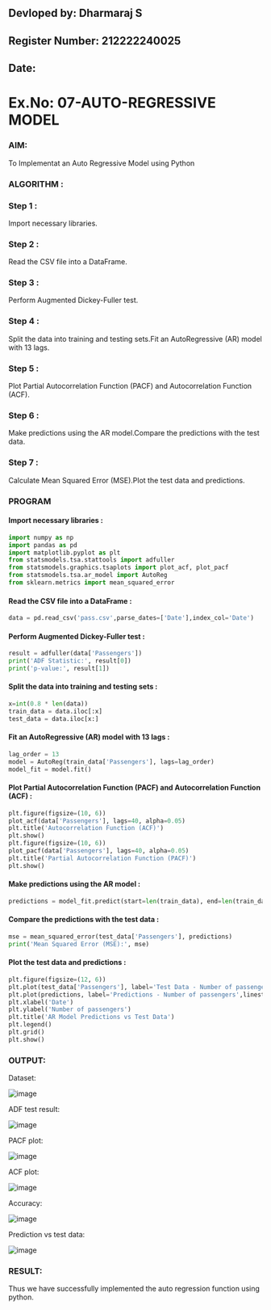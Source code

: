 ## Devloped by: Dharmaraj S
## Register Number: 212222240025
## Date: 

# Ex.No: 07-AUTO-REGRESSIVE MODEL

### AIM:
To Implementat an Auto Regressive Model using Python

### ALGORITHM :

### Step 1 :

Import necessary libraries.

### Step 2 :

Read the CSV file into a DataFrame.

### Step 3 :

Perform Augmented Dickey-Fuller test.

### Step 4 :

Split the data into training and testing sets.Fit an AutoRegressive (AR) model with 13 lags.

### Step 5 :

Plot Partial Autocorrelation Function (PACF) and Autocorrelation Function (ACF).

### Step 6 :

Make predictions using the AR model.Compare the predictions with the test data.

### Step 7 :

Calculate Mean Squared Error (MSE).Plot the test data and predictions.

### PROGRAM

#### Import necessary libraries :

```python
import numpy as np
import pandas as pd
import matplotlib.pyplot as plt
from statsmodels.tsa.stattools import adfuller
from statsmodels.graphics.tsaplots import plot_acf, plot_pacf
from statsmodels.tsa.ar_model import AutoReg
from sklearn.metrics import mean_squared_error
```

#### Read the CSV file into a DataFrame :

```python
data = pd.read_csv('pass.csv',parse_dates=['Date'],index_col='Date')
```

#### Perform Augmented Dickey-Fuller test :

```python
result = adfuller(data['Passengers']) 
print('ADF Statistic:', result[0])
print('p-value:', result[1])
```

#### Split the data into training and testing sets :

```python
x=int(0.8 * len(data))
train_data = data.iloc[:x]
test_data = data.iloc[x:]
```

#### Fit an AutoRegressive (AR) model with 13 lags :

```python
lag_order = 13
model = AutoReg(train_data['Passengers'], lags=lag_order)
model_fit = model.fit()
```

#### Plot Partial Autocorrelation Function (PACF) and Autocorrelation Function (ACF) :

```python
plt.figure(figsize=(10, 6))
plot_acf(data['Passengers'], lags=40, alpha=0.05)
plt.title('Autocorrelation Function (ACF)')
plt.show()
plt.figure(figsize=(10, 6))
plot_pacf(data['Passengers'], lags=40, alpha=0.05)
plt.title('Partial Autocorrelation Function (PACF)')
plt.show()
```

#### Make predictions using the AR model :

```python
predictions = model_fit.predict(start=len(train_data), end=len(train_data)+len(test_data)-1)
```

#### Compare the predictions with the test data :

```python
mse = mean_squared_error(test_data['Passengers'], predictions)
print('Mean Squared Error (MSE):', mse)
```

#### Plot the test data and predictions :

```python
plt.figure(figsize=(12, 6))
plt.plot(test_data['Passengers'], label='Test Data - Number of passengers')
plt.plot(predictions, label='Predictions - Number of passengers',linestyle='--')
plt.xlabel('Date')
plt.ylabel('Number of passengers')
plt.title('AR Model Predictions vs Test Data')
plt.legend()
plt.grid()
plt.show()

```

### OUTPUT:

Dataset:

![image](https://github.com/user-attachments/assets/c8f5c5f5-6e8e-4fa3-8b1e-cc9af3e348a6)


ADF test result:

![image](https://github.com/user-attachments/assets/2495aeb6-1377-4ab5-bc86-2510b824f3ef)


PACF plot:

![image](https://github.com/user-attachments/assets/852d235b-6a3f-4039-a29b-fb38bea40fd9)

ACF plot:

![image](https://github.com/user-attachments/assets/f05ed6b4-947b-4cb1-894c-f7dc6f63077e)


Accuracy:

![image](https://github.com/user-attachments/assets/2a73dbd7-cc31-4bfc-b86a-a649eb09d405)


Prediction vs test data:

![image](https://github.com/user-attachments/assets/09dc245f-006d-4acf-9325-5925ffa90ab9)



### RESULT:
Thus we have successfully implemented the auto regression function using python.
